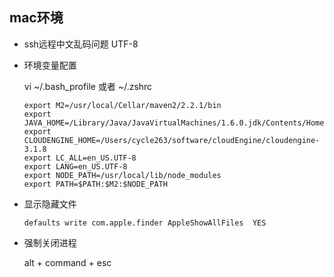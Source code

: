 ## mac环境

* ssh远程中文乱码问题  UTF-8

* 环境变量配置

    vi ~/.bash_profile 或者 ~/.zshrc

    ```
    export M2=/usr/local/Cellar/maven2/2.2.1/bin
    export JAVA_HOME=/Library/Java/JavaVirtualMachines/1.6.0.jdk/Contents/Home
    export CLOUDENGINE_HOME=/Users/cycle263/software/cloudEngine/cloudengine-3.1.8
    export LC_ALL=en_US.UTF-8
    export LANG=en_US.UTF-8
    export NODE_PATH=/usr/local/lib/node_modules
    export PATH=$PATH:$M2:$NODE_PATH
    ```
* 显示隐藏文件

    `defaults write com.apple.finder AppleShowAllFiles  YES`

* 强制关闭进程

  alt + command + esc
